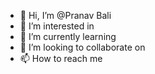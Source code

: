 - 👋 Hi, I’m @Pranav Bali
- 👀 I’m interested in 
- 🌱 I’m currently learning 
- 💞️ I’m looking to collaborate on 
- 📫 How to reach me 



<!---
XthPB/XthPB is a ✨ special ✨ repository because its `README.md` (this file) appears on your GitHub profile.
You can click the Preview link to take a look at your changes.
--->
